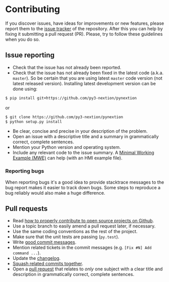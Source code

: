 # Contributing

If you discover issues, have ideas for improvements or new features,
please report them to the [issue tracker](https://github.com/py3-nextion/pynextion/issues) of the repository.
After this you can help by fixing it submitting a pull request (PR).
Please, try to follow these guidelines when you
do so.

## Issue reporting

* Check that the issue has not already been reported.
* Check that the issue has not already been fixed in the latest code
  (a.k.a. `master`). So be certain that you are using latest `master` code version
  (not latest released version). Installing latest development version can be done using:

```bash
$ pip install git+https://github.com/py3-nextion/pynextion
```

or

```bash
$ git clone https://github.com/py3-nextion/pynextion
$ python setup.py install
```
  
* Be clear, concise and precise in your description of the problem.
* Open an issue with a descriptive title and a summary in grammatically correct,
  complete sentences.
* Mention your Python version and operating system.
* Include any relevant code to the issue summary.
A [Minimal Working Example (MWE)](https://en.wikipedia.org/wiki/Minimal_Working_Example) can help (with an HMI example file).

### Reporting bugs

When reporting bugs it's a good idea to provide stacktrace messages to
the bug report makes it easier to track down bugs. Some steps to reproduce a bug
reliably would also make a huge difference.

## Pull requests

* Read [how to properly contribute to open source projects on Github](http://gun.io/blog/how-to-github-fork-branch-and-pull-request).
* Use a topic branch to easily amend a pull request later, if necessary.
* Use the same coding conventions as the rest of the project.
* Make sure that the unit tests are passing (`py.test`).
* Write [good commit messages](http://tbaggery.com/2008/04/19/a-note-about-git-commit-messages.html).
* Mention related tickets in the commit messages (e.g. `[Fix #N] Add command ...`).
* Update the [changelog](https://github.com/py3-nextion/pynextion/blob/master/CHANGELOG.md).
* [Squash related commits together](http://gitready.com/advanced/2009/02/10/squashing-commits-with-rebase.html).
* Open a [pull request](https://help.github.com/articles/using-pull-requests) that relates to *only* one subject with a clear title
  and description in grammatically correct, complete sentences.
